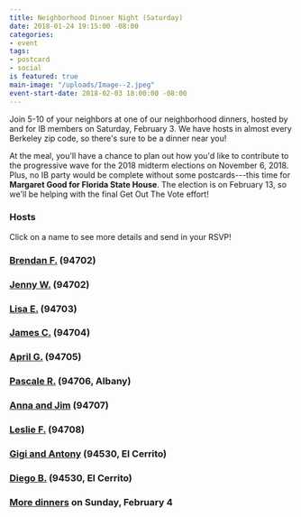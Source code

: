 ```yaml
---
title: Neighborhood Dinner Night (Saturday)
date: 2018-01-24 19:15:00 -08:00
categories:
- event
tags:
- postcard
- social
is featured: true
main-image: "/uploads/Image--2.jpeg"
event-start-date: 2018-02-03 18:00:00 -08:00
---
```


Join 5-10 of your neighbors at one of our neighborhood dinners, hosted by and for IB members on Saturday, February 3. We have hosts in almost every Berkeley zip code, so there's sure to be a dinner near you!

At the meal, you'll have a chance to plan out how you'd like to contribute to the progressive wave for the 2018 midterm elections on November 6, 2018. Plus, no IB party would be complete without some postcards---this time for **Margaret Good for Florida State House**. The election is on February 13, so we'll be helping with the final Get Out The Vote effort!

### Hosts
Click on a name to see more details and send in your RSVP!

### [Brendan F.](https://docs.google.com/forms/d/e/1FAIpQLSeqQHugKcnNIKyLi_RVPn1ON1BJFGU1ZMCUY_J0YswP79rwUQ/viewform) (94702)

### [Jenny W.](https://docs.google.com/forms/d/e/1FAIpQLSeF7bmzocC3iKv3Ze7ZqRk0q-T_pC_-uEl6FW6oxcbFhnODUA/viewform) (94702)

### [Lisa E.](https://docs.google.com/forms/d/e/1FAIpQLScRZn47Ct66UTEQ9DIhIrq576zh4iNvUC46hFM26RZwPnKO_Q/viewform) (94703)

### [James C.](https://docs.google.com/forms/d/e/1FAIpQLSe62nn-dTILIaV2b322qFPAhPH4qNahuG8DfItXecdGaA57WA/viewform) (94704)

### [April G.](https://docs.google.com/forms/d/e/1FAIpQLSdAvrkFqzQ4z9kuE062K4Q_RwFbZiHsYx3USGc7f1VPzXVD9Q/viewform) (94705)

### [Pascale R.](https://docs.google.com/forms/d/e/1FAIpQLScykx5sJaedWBzqj635H7iUwW8OmemM32IkJDIhxfW3fKHvWQ/viewform) (94706, Albany)

### [Anna and Jim](https://docs.google.com/forms/d/e/1FAIpQLSfUKhsAPYo-K7lK5C80XyipeCWiamxIRIr0ix0_LmqaZ91Uow/viewform) (94707)

### [Leslie F.](https://docs.google.com/forms/d/e/1FAIpQLScFvUqfrAHcvl14N0wM2JnKygiFxKE1GcUmArCL3ncqB-mWRA/viewform) (94708)

### [Gigi and Antony](https://docs.google.com/forms/d/e/1FAIpQLSca07TZ5NkdmiXRoBISsNzcbOe8tCfBHxNrZp0EyS7EeFagtA/viewform) (94530, El Cerrito)

### [Diego B.](https://docs.google.com/forms/d/e/1FAIpQLSeWlBeeSnM8OqEpvgl_lp2N_v5LpWF_WGIpYF_53JeoBBX4ng/viewform) (94530, El Cerrito)

### [More dinners](https://www.indivisibleberkeley.org/event/neighborhood-dinners-2018-02-04) on Sunday, February 4